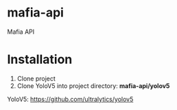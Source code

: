 # mafia-api

Mafia API

# Installation

1. Clone project
2. Clone YoloV5 into project directory: **mafia-api/yolov5**


YoloV5: https://github.com/ultralytics/yolov5

